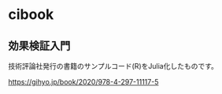 # cibook

## 効果検証入門

技術評論社発行の書籍のサンプルコード(R)をJulia化したものです。

https://gihyo.jp/book/2020/978-4-297-11117-5
